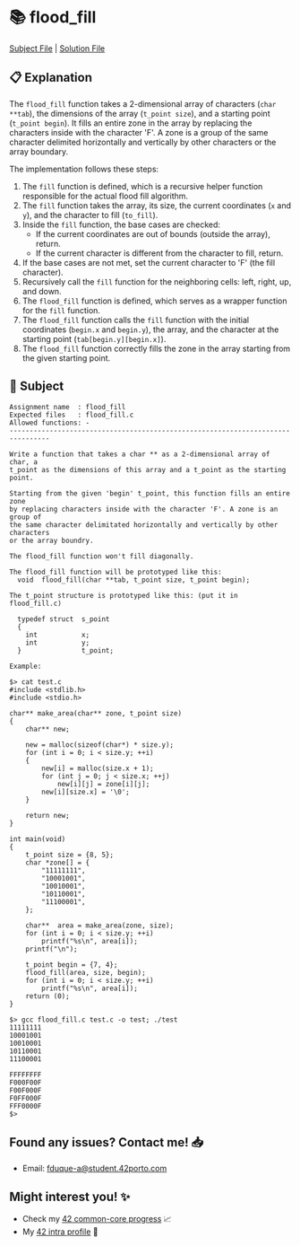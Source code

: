 # :books: flood_fill

[Subject File](./subject.en.txt) | [Solution File](flood_fill.c)

## :clipboard: Explanation

The `flood_fill` function takes a 2-dimensional array of characters (`char **tab`), the dimensions of the array (`t_point size`), and a starting point (`t_point begin`). It fills an entire zone in the array by replacing the characters inside with the character 'F'. A zone is a group of the same character delimited horizontally and vertically by other characters or the array boundary.

The implementation follows these steps:

1. The `fill` function is defined, which is a recursive helper function responsible for the actual flood fill algorithm.
2. The `fill` function takes the array, its size, the current coordinates (`x` and `y`), and the character to fill (`to_fill`).
3. Inside the `fill` function, the base cases are checked:
   - If the current coordinates are out of bounds (outside the array), return.
   - If the current character is different from the character to fill, return.
4. If the base cases are not met, set the current character to 'F' (the fill character).
5. Recursively call the `fill` function for the neighboring cells: left, right, up, and down.
6. The `flood_fill` function is defined, which serves as a wrapper function for the `fill` function.
7. The `flood_fill` function calls the `fill` function with the initial coordinates (`begin.x` and `begin.y`), the array, and the character at the starting point (`tab[begin.y][begin.x]`).
8. The `flood_fill` function correctly fills the zone in the array starting from the given starting point.

## :pencil: Subject

```
Assignment name  : flood_fill
Expected files   : flood_fill.c
Allowed functions: -
--------------------------------------------------------------------------------

Write a function that takes a char ** as a 2-dimensional array of char, a 
t_point as the dimensions of this array and a t_point as the starting point.

Starting from the given 'begin' t_point, this function fills an entire zone 
by replacing characters inside with the character 'F'. A zone is an group of 
the same character delimitated horizontally and vertically by other characters
or the array boundry.

The flood_fill function won't fill diagonally.

The flood_fill function will be prototyped like this:
  void  flood_fill(char **tab, t_point size, t_point begin);

The t_point structure is prototyped like this: (put it in flood_fill.c)

  typedef struct  s_point
  {
    int           x;
    int           y;
  }               t_point;

Example:

$> cat test.c
#include <stdlib.h>
#include <stdio.h>

char** make_area(char** zone, t_point size)
{
	char** new;

	new = malloc(sizeof(char*) * size.y);
	for (int i = 0; i < size.y; ++i)
	{
		new[i] = malloc(size.x + 1);
		for (int j = 0; j < size.x; ++j)
			new[i][j] = zone[i][j];
		new[i][size.x] = '\0';
	}

	return new;
}

int main(void)
{
	t_point size = {8, 5};
	char *zone[] = {
		"11111111",
		"10001001",
		"10010001",
		"10110001",
		"11100001",
	};

	char**  area = make_area(zone, size);
	for (int i = 0; i < size.y; ++i)
		printf("%s\n", area[i]);
	printf("\n");

	t_point begin = {7, 4};
	flood_fill(area, size, begin);
	for (int i = 0; i < size.y; ++i)
		printf("%s\n", area[i]);
	return (0);
}

$> gcc flood_fill.c test.c -o test; ./test
11111111
10001001
10010001
10110001
11100001

FFFFFFFF
F000F00F
F00F000F
F0FF000F
FFF0000F
$> 

```

## Found any issues? Contact me! 📥

- Email: fduque-a@student.42porto.com

## Might interest you! :sparkles:

- Check my [42 common-core progress](https://github.com/fduquea/42cursus) :chart_with_upwards_trend:
- My [42 intra profile](https://profile.intra.42.fr/users/fduque-a) :bust_in_silhouette: